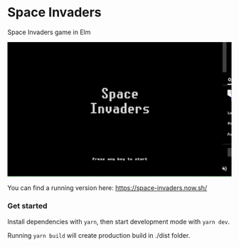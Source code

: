 # Space Invaders
Space Invaders game in Elm

![screenshot](screenshot.gif)

You can find a running version here:
https://space-invaders.now.sh/

### Get started

Install dependencies with `yarn`, then start development mode with `yarn dev`.

Running `yarn build` will create production build in ./dist folder.
